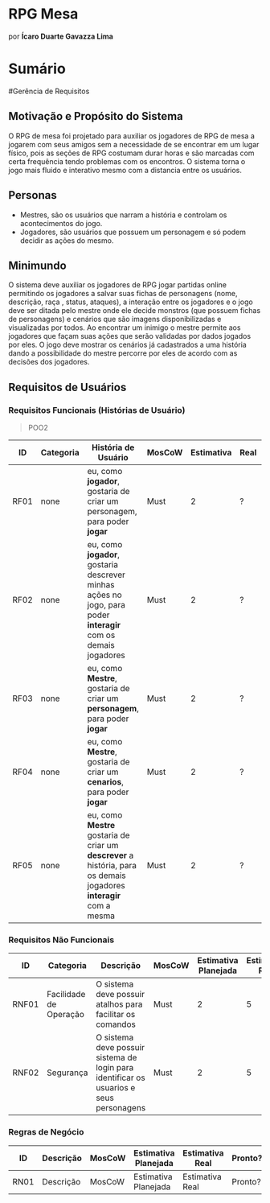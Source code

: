 # RPG Mesa
por **Ícaro Duarte Gavazza Lima**
        
# Sumário


#Gerência de Requisitos

## Motivação e Propósito do Sistema 
O RPG de mesa foi projetado para auxiliar os jogadores de RPG de mesa a jogarem com seus amigos sem a necessidade de se encontrar em um lugar físico, pois as seções de RPG costumam durar horas e são marcadas com certa frequência tendo problemas com os encontros. O sistema torna o jogo mais fluido e interativo mesmo com a distancia entre os usuários.

## Personas

* Mestres, são os usuários que narram a história e controlam os acontecimentos do jogo.
* Jogadores, são usuários que possuem um personagem e só podem decidir as ações do mesmo.
## Minimundo  
O sistema deve auxiliar os jogadores de RPG jogar partidas online permitindo os jogadores a salvar suas fichas de personagens (nome, descrição, raça , status, ataques), a interação entre os jogadores e o jogo deve ser ditada pelo mestre onde ele decide monstros (que possuem fichas de personagens) e cenários que são imagens disponibilizadas e visualizadas por todos. Ao encontrar um inimigo o mestre permite aos jogadores que façam suas ações que serão validadas por dados jogados por eles. O jogo deve mostrar os cenários já cadastrados a uma história dando a possibilidade do mestre percorre por eles de acordo com as decisões dos jogadores.

## Requisitos de Usuários
### Requisitos Funcionais (Histórias de Usuário)
> POO2

| ID | Categoria| História de Usuário | MosCoW| Estimativa | Real| Pronto?| Sprint|
| --- | --- | --- | --- | --- | --- | --- | --- |
| RF01 | none |eu, como **jogador**, gostaria de criar um personagem, para poder **jogar** | Must| 2 | ? | Não | -|
| RF02 | none |eu, como **jogador**, gostaria descrever minhas ações no jogo, para poder **interagir** com os demais jogadores | Must| 2 | ? | Não | -|
| RF03 | none |eu, como **Mestre**, gostaria de criar um **personagem**, para poder **jogar** | Must| 2 | ? | Não | -|
| RF04 | none |eu, como **Mestre**, gostaria de criar um **cenarios**, para poder **jogar** | Must| 2 | ? | Não | -|
| RF05| none |eu, como **Mestre** gostaria de criar um **descrever** a história, para os demais jogadores **interagir** com a mesma | Must| 2 | ? | Não | -|


### Requisitos Não Funcionais
| ID |Categoria| Descrição   |    MosCoW | Estimativa Planejada | Estimativa Real|Pronto?| Sprint|Histórias relacionadas |
| --- | ------ | ------------------------- | --- | --- |--- |--- |--- |--- |
| RNF01 |Facilidade de Operação | O sistema deve possuir atalhos para facilitar os comandos | Must | 2 | 5| Sim| 10|RF01|
| RNF02 |Segurança | O sistema deve possuir sistema de login para identificar os usuarios e seus personagens | Must | 2 | 5| Sim| 10|RF01|

###  Regras de Negócio
| ID | Descrição | MosCoW | Estimativa Planejada| Estimativa Real| Pronto?| Sprint|Histórias relacionadas |
| --- | ------------------- | --- | --- | --- | --- | --- | --- |
| RN01 | Descrição | MosCoW | Estimativa Planejada| Estimativa Real| Pronto?| Sprint|Histórias relacionadas |
